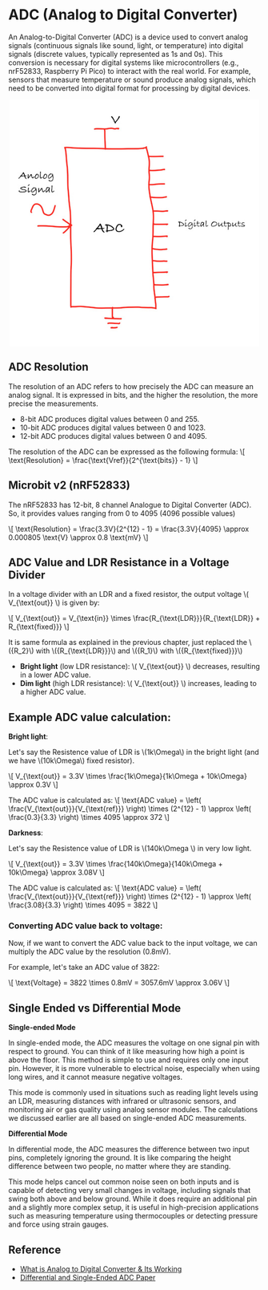 # ADC (Analog to Digital Converter)

An Analog-to-Digital Converter (ADC) is a device used to convert analog signals (continuous signals like sound, light, or temperature) into digital signals (discrete values, typically represented as 1s and 0s). This conversion is necessary for digital systems like microcontrollers (e.g., nrF52833, Raspberry Pi Pico) to interact with the real world. For example, sensors that measure temperature or sound produce analog signals, which need to be converted into digital format for processing by digital devices.

<img style="display: block; margin: auto;" alt="ADC" src="../images/adc.jpg"/>

## ADC Resolution
The resolution of an ADC refers to how precisely the ADC can measure an analog signal. It is expressed in bits, and the higher the resolution, the more precise the measurements.

- 8-bit ADC produces digital values between 0 and 255.
- 10-bit ADC produces digital values between 0 and 1023.
- 12-bit ADC produces digital values between 0 and 4095.

The resolution of the ADC can be expressed as the following formula:
\\[
\text{Resolution} = \frac{\text{Vref}}{2^{\text{bits}} - 1}
\\]

## Microbit v2 (nRF52833)
The nRF52833 has 12-bit, 8 channel Analogue to Digital Converter (ADC). So, it provides values ranging from 0 to 4095 (4096 possible values)

\\[
\text{Resolution} = \frac{3.3V}{2^{12} - 1} = \frac{3.3V}{4095} \approx 0.000805 \text{V} \approx 0.8 \text{mV}
\\]

## ADC Value and LDR Resistance in a Voltage Divider
In a voltage divider with an LDR and a fixed resistor, the output voltage \\( V_{\text{out}} \\) is given by:

\\[
V_{\text{out}} = V_{\text{in}} \times \frac{R_{\text{LDR}}}{R_{\text{LDR}} + R_{\text{fixed}}}
\\]

It is same formula as explained in the previous chapter, just replaced the \\({R_2}\\) with \\({R_{\text{LDR}}}\\) and \\({R_1}\\) with \\({R_{\text{fixed}}}\\)

- **Bright light** (low LDR resistance): \\( V_{\text{out}} \\) decreases, resulting in a lower ADC value.
- **Dim light** (high LDR resistance): \\( V_{\text{out}} \\) increases, leading to a higher ADC value.

## Example ADC value calculation:

**Bright light**:

 Let's say the Resistence value of LDR is \\(1k\Omega\\) in the bright light (and we have \\(10k\Omega\\) fixed resistor).
  
\\[
V_{\text{out}} = 3.3V \times \frac{1k\Omega}{1k\Omega + 10k\Omega} \approx 0.3V
\\]

The ADC value is calculated as:
\\[
\text{ADC value} = \left( \frac{V_{\text{out}}}{V_{\text{ref}}} \right) \times (2^{12} - 1) \approx \left( \frac{0.3}{3.3} \right) \times 4095 \approx 372
\\]

**Darkness**:

  Let's say the Resistence value of LDR is \\(140k\Omega \\) in very low light.
  
\\[
V_{\text{out}} = 3.3V \times \frac{140k\Omega}{140k\Omega + 10k\Omega} \approx 3.08V
\\]

The ADC value is calculated as:
\\[
\text{ADC value} = \left( \frac{V_{\text{out}}}{V_{\text{ref}}} \right) \times (2^{12} - 1) \approx \left( \frac{3.08}{3.3} \right) \times 4095 = 3822
\\]

### **Converting ADC value back to voltage**:

Now, if we want to convert the ADC value back to the input voltage, we can multiply the ADC value by the resolution (0.8mV).

For example, let's take an ADC value of 3822:

\\[
\text{Voltage} = 3822 \times 0.8mV = 3057.6mV \approx 3.06V
\\]



## Single Ended vs Differential Mode

**Single-ended Mode**

In single-ended mode, the ADC measures the voltage on one signal pin with respect to ground. You can think of it like measuring how high a point is above the floor. This method is simple to use and requires only one input pin. However, it is more vulnerable to electrical noise, especially when using long wires, and it cannot measure negative voltages. 

This mode is commonly used in situations such as reading light levels using an LDR, measuring distances with infrared or ultrasonic sensors, and monitoring air or gas quality using analog sensor modules. The calculations we discussed earlier are all based on single-ended ADC measurements.


**Differential Mode**

In differential mode, the ADC measures the difference between two input pins, completely ignoring the ground. It is like comparing the height difference between two people, no matter where they are standing. 

This mode helps cancel out common noise seen on both inputs and is capable of detecting very small changes in voltage, including signals that swing both above and below ground. While it does require an additional pin and a slightly more complex setup, it is useful in high-precision applications such as measuring temperature using thermocouples or detecting pressure and force using strain gauges.

 
## Reference
- [What is Analog to Digital Converter & Its Working](https://www.elprocus.com/analog-to-digital-converter/)
- [Differential and Single-Ended ADC Paper](https://ww1.microchip.com/downloads/en/DeviceDoc/Differential-and-Single-Ended-ADC-WhitePaper-DS00003197A.pdf)
